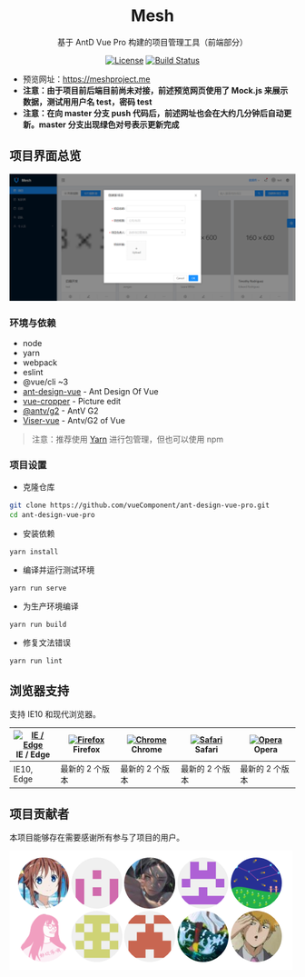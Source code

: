 <h1 align="center">Mesh</h1>
<div align="center">
基于 AntD Vue Pro 构建的项目管理工具（前端部分）
</div>

<div align="center">

[![License](https://img.shields.io/npm/l/package.json.svg?style=flat)](https://github.com/vueComponent/ant-design-vue-pro/blob/master/LICENSE)
[![Build Status](https://dev.azure.com/moreonenight/mesh/_apis/build/status/project-mesh.mesh_frontend%20(1)?branchName=master)](https://dev.azure.com/moreonenight/mesh/_build/latest?definitionId=2&branchName=master)

</div>

- 预览网址：https://meshproject.me
- **注意：由于项目前后端目前尚未对接，前述预览网页使用了 Mock.js 来展示数据，测试用用户名 test，密码 test**
- **注意：在向 master 分支 push 代码后，前述网址也会在大约几分钟后自动更新。master 分支出现绿色对号表示更新完成**

项目界面总览
----

![overview](mesh_preview.png)

### 环境与依赖

- node
- yarn
- webpack
- eslint
- @vue/cli ~3
- [ant-design-vue](https://github.com/vueComponent/ant-design-vue) - Ant Design Of Vue 
- [vue-cropper](https://github.com/xyxiao001/vue-cropper) - Picture edit
- [@antv/g2](https://antv.alipay.com/zh-cn/index.html) - AntV G2
- [Viser-vue](https://viserjs.github.io/docs.html#/viser/guide/installation)  - Antv/G2 of Vue

> 注意：推荐使用 [Yarn](https://yarnpkg.com/) 进行包管理，但也可以使用 npm


### 项目设置

- 克隆仓库
```bash
git clone https://github.com/vueComponent/ant-design-vue-pro.git
cd ant-design-vue-pro
```

- 安装依赖
```
yarn install
```

- 编译并运行测试环境
```
yarn run serve
```

- 为生产环境编译
```
yarn run build
```

- 修复文法错误
```
yarn run lint
```

## 浏览器支持

支持 IE10 和现代浏览器。

| [<img src="https://raw.githubusercontent.com/alrra/browser-logos/master/src/edge/edge_48x48.png" alt="IE / Edge" width="24px" height="24px" />](http://godban.github.io/browsers-support-badges/)</br>IE / Edge | [<img src="https://raw.githubusercontent.com/alrra/browser-logos/master/src/firefox/firefox_48x48.png" alt="Firefox" width="24px" height="24px" />](http://godban.github.io/browsers-support-badges/)</br>Firefox | [<img src="https://raw.githubusercontent.com/alrra/browser-logos/master/src/chrome/chrome_48x48.png" alt="Chrome" width="24px" height="24px" />](http://godban.github.io/browsers-support-badges/)</br>Chrome | [<img src="https://raw.githubusercontent.com/alrra/browser-logos/master/src/safari/safari_48x48.png" alt="Safari" width="24px" height="24px" />](http://godban.github.io/browsers-support-badges/)</br>Safari | [<img src="https://raw.githubusercontent.com/alrra/browser-logos/master/src/opera/opera_48x48.png" alt="Opera" width="24px" height="24px" />](http://godban.github.io/browsers-support-badges/)</br>Opera |
| --- | --- | --- | --- | --- |
| IE10, Edge | 最新的 2 个版本 | 最新的 2 个版本 | 最新的 2 个版本 | 最新的 2 个版本 |


## 项目贡献者

本项目能够存在需要感谢所有参与了项目的用户。

![contributers](mesh_contributor.png)
